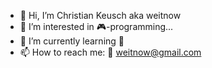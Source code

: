 - 👋 Hi, I’m Christian Keusch aka weitnow
- 👀 I’m interested in 🎮-programming...
- 🌱 I’m currently learning 🐍
- 📫 How to reach me: 📧 weitnow@gmail.com
